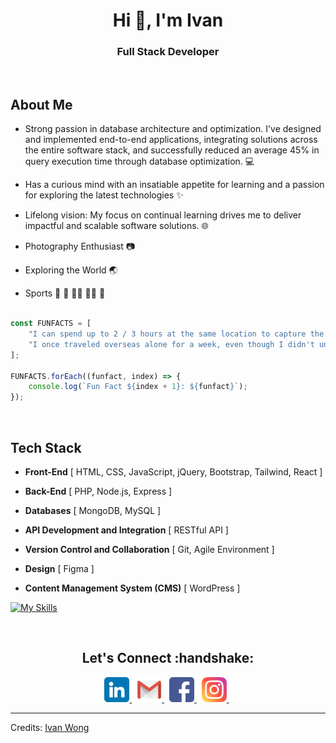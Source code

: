 <h1 align="center">Hi 👋, I'm Ivan</h1>
<h3 align="center">Full Stack Developer</h3><br>

## About Me

- Strong passion in database architecture and optimization. I've designed and implemented end-to-end applications, integrating solutions across the entire software stack, and successfully reduced an average 45% in query execution time through database optimization. 💻

- Has a curious mind with an insatiable appetite for learning and a passion for exploring the latest technologies ✨

- Lifelong vision: My focus on continual learning drives me to deliver impactful and scalable software solutions. 🌐

- Photography Enthusiast 📷
  
- Exploring the World 🌏

- Sports 🏸 🎾 🧗‍♂️ 🏊‍♂️ 🏃

```javascript

const FUNFACTS = [
    "I can spend up to 2 / 3 hours at the same location to capture the perfect picture of a scenery or attraction, while most people only stay for 5 minutes.",
    "I once traveled overseas alone for a week, even though I didn't understand the language at all."
];

FUNFACTS.forEach((funfact, index) => {
    console.log(`Fun Fact ${index + 1}: ${funfact}`);
});

```

<br>
<h2>Tech Stack</h2>

- <b>Front-End</b> [ HTML, CSS, JavaScript, jQuery, Bootstrap, Tailwind, React ]

- <b>Back-End</b> [ PHP, Node.js, Express ]

- <b>Databases</b> [ MongoDB, MySQL ]

- <b>API Development and Integration</b> [ RESTful API ]

- <b>Version Control and Collaboration</b> [ Git, Agile Environment ]

- <b>Design</b> [ Figma ]

- <b>Content Management System (CMS)</b> [ WordPress ]

[![My Skills](https://skillicons.dev/icons?i=react,express,nodejs,php,html,css,bootstrap,tailwind,js,jquery,mongodb,mysql,figma,git,wordpress&perline=7)](https://skillicons.dev)

<br>
<h2 align="center">Let's Connect :handshake:</h2>
<p align="center">
<a href="https://www.linkedin.com/in/yitmengwong/">
  <img src="https://github.com/yitmeng00/yitmeng00/blob/c6fa27ad94d0ead851a5bb4745a8ccd0f8d47a4b/images/linkedin.png" alt="LinkedIn" height="40" width="40">
</a>&nbsp;
<a href="mailto:ivanwong810520@gmail.com">
  <img src="https://github.com/yitmeng00/yitmeng00/blob/c6fa27ad94d0ead851a5bb4745a8ccd0f8d47a4b/images/gmail.png" alt="Gmail" height="40" width="40">
</a>&nbsp;
<a href="https://www.facebook.com/yitmeng0207/">
  <img src="https://github.com/yitmeng00/yitmeng00/blob/c6fa27ad94d0ead851a5bb4745a8ccd0f8d47a4b/images/facebook.png" alt="Facebook" height="40" width="40">
</a>&nbsp;
<a href="https://www.instagram.com/yitmeng_w/">
  <img src="https://github.com/yitmeng00/yitmeng00/blob/c6fa27ad94d0ead851a5bb4745a8ccd0f8d47a4b/images/instagram.png" alt="Instagram" height="40" width="40">
</a>&nbsp;
</p>

---
Credits: [Ivan Wong](https://github.com/yitmeng00)
